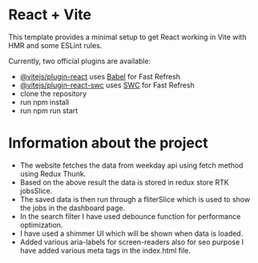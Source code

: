 # React + Vite

This template provides a minimal setup to get React working in Vite with HMR and some ESLint rules.

Currently, two official plugins are available:

- [@vitejs/plugin-react](https://github.com/vitejs/vite-plugin-react/blob/main/packages/plugin-react/README.md) uses [Babel](https://babeljs.io/) for Fast Refresh
- [@vitejs/plugin-react-swc](https://github.com/vitejs/vite-plugin-react-swc) uses [SWC](https://swc.rs/) for Fast Refresh
- clone the repository
- run npm install
- run npm run start

# Information about the project
- The website fetches the data from weekday api using fetch method using Redux Thunk.
- Based on the above result the data is stored in redux store RTK jobsSlice.
- The saved data is then run through a fliterSlice which is used to show the jobs in the dashboard page.
- In the search filter I have used debounce function for performance optimization.
- I have used a shimmer UI which will be shown when data is loaded.
- Added various aria-labels for screen-readers also for seo purpose I have added various meta tags in the index.html file.
